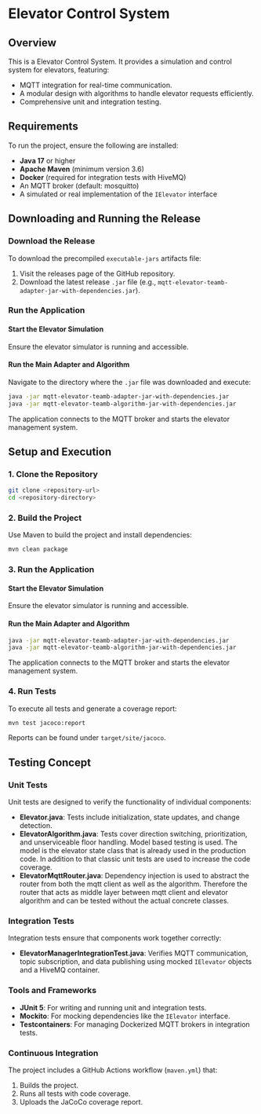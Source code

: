 # Elevator Control System

## Overview
This is a Elevator Control System. It provides a simulation and control system for elevators, featuring:

- MQTT integration for real-time communication.
- A modular design with algorithms to handle elevator requests efficiently.
- Comprehensive unit and integration testing.

## Requirements
To run the project, ensure the following are installed:

- **Java 17** or higher
- **Apache Maven** (minimum version 3.6)
- **Docker** (required for integration tests with HiveMQ)
- An MQTT broker (default: mosquitto)
- A simulated or real implementation of the `IElevator` interface

## Downloading and Running the Release

### Download the Release
To download the precompiled `executable-jars` artifacts file:
1. Visit the releases page of the GitHub repository.
2. Download the latest release `.jar` file (e.g., `mqtt-elevator-teamb-adapter-jar-with-dependencies.jar`).

### Run the Application

#### Start the Elevator Simulation
Ensure the elevator simulator is running and accessible.

#### Run the Main Adapter and Algorithm
Navigate to the directory where the `.jar` file was downloaded and execute:
```bash
java -jar mqtt-elevator-teamb-adapter-jar-with-dependencies.jar
java -jar mqtt-elevator-teamb-algorithm-jar-with-dependencies.jar
```

The application connects to the MQTT broker and starts the elevator management system.

## Setup and Execution

### 1. Clone the Repository
```bash
git clone <repository-url>
cd <repository-directory>
```

### 2. Build the Project
Use Maven to build the project and install dependencies:
```bash
mvn clean package
```

### 3. Run the Application

#### Start the Elevator Simulation
Ensure the elevator simulator is running and accessible.

#### Run the Main Adapter and Algorithm
```bash
java -jar mqtt-elevator-teamb-adapter-jar-with-dependencies.jar
java -jar mqtt-elevator-teamb-algorithm-jar-with-dependencies.jar
```

The application connects to the MQTT broker and starts the elevator management system.

### 4. Run Tests
To execute all tests and generate a coverage report:
```bash
mvn test jacoco:report
```
Reports can be found under `target/site/jacoco`.


## Testing Concept

### Unit Tests
Unit tests are designed to verify the functionality of individual components:
- **Elevator.java**: Tests include initialization, state updates, and change detection. 
- **ElevatorAlgorithm.java**: Tests cover direction switching, prioritization, and unserviceable floor handling. Model based testing is used. The model is the elevator state class that is already used in the production code. In addition to that classic unit tests are used to increase the code coverage.
- **ElevatorMqttRouter.java**: Dependency injection is used to abstract the router from both the mqtt client as well as the algorithm. Therefore the router that acts as middle layer between mqtt client and elevator algorithm and can be tested without the actual concrete classes.
### Integration Tests
Integration tests ensure that components work together correctly:
- **ElevatorManagerIntegrationTest.java**: Verifies MQTT communication, topic subscription, and data publishing using mocked `IElevator` objects and a HiveMQ container.
### Tools and Frameworks
- **JUnit 5**: For writing and running unit and integration tests.
- **Mockito**: For mocking dependencies like the `IElevator` interface.
- **Testcontainers**: For managing Dockerized MQTT brokers in integration tests.
### Continuous Integration
The project includes a GitHub Actions workflow (`maven.yml`) that:
1. Builds the project.
2. Runs all tests with code coverage.
3. Uploads the JaCoCo coverage report.



